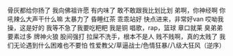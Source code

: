 骨灰都给你扬了
我向佛祖许愿
有内味了
敢不敢跟我比划比划
弟啊，你神经啊
你吼辣么大声干什么嘛
太暴力了
昏睡红茶
乖乖站好
快点进来，非常好van
哎呦我操，这是好的
我等不急了我要吃粑粑
我是铜
唱歌，rap，篮球
章口就莱
臭弟弟
要素过多
牌神火狼
股间强打
拉屎不洗手，根本不是人
贱不贱啊，真的太贱了
我们无论遇到什么困难也不要怕
性爱教父/草逼战士/色情狂暴/八级大狂风（逆序）
